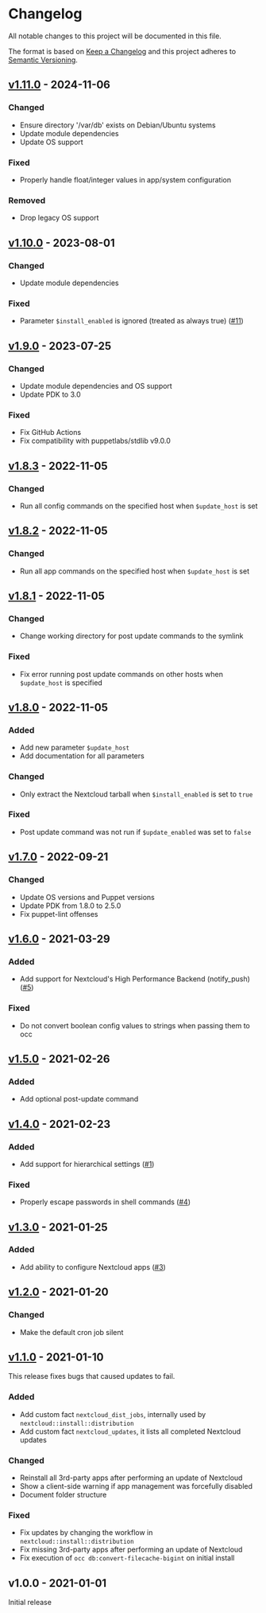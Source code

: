 # Changelog

All notable changes to this project will be documented in this file.

The format is based on [Keep a Changelog](http://keepachangelog.com/en/1.0.0/)
and this project adheres to [Semantic Versioning](http://semver.org/spec/v2.0.0.html).

## [v1.11.0] - 2024-11-06

### Changed
* Ensure directory '/var/db' exists on Debian/Ubuntu systems
* Update module dependencies
* Update OS support

### Fixed
* Properly handle float/integer values in app/system configuration

### Removed
* Drop legacy OS support

## [v1.10.0] - 2023-08-01

### Changed
* Update module dependencies

### Fixed
* Parameter `$install_enabled` is ignored (treated as always true) ([#11])

## [v1.9.0] - 2023-07-25

### Changed
* Update module dependencies and OS support
* Update PDK to 3.0

### Fixed
* Fix GitHub Actions
* Fix compatibility with puppetlabs/stdlib v9.0.0

## [v1.8.3] - 2022-11-05

### Changed
* Run all config commands on the specified host when `$update_host` is set

## [v1.8.2] - 2022-11-05

### Changed
* Run all app commands on the specified host when `$update_host` is set

## [v1.8.1] - 2022-11-05

### Changed
* Change working directory for post update commands to the symlink

### Fixed
* Fix error running post update commands on other hosts when `$update_host` is specified

## [v1.8.0] - 2022-11-05

### Added
* Add new parameter `$update_host`
* Add documentation for all parameters

### Changed
* Only extract the Nextcloud tarball when `$install_enabled` is set to `true`

### Fixed
* Post update command was not run if `$update_enabled` was set to `false`

## [v1.7.0] - 2022-09-21

### Changed
* Update OS versions and Puppet versions
* Update PDK from 1.8.0 to 2.5.0
* Fix puppet-lint offenses

## [v1.6.0] - 2021-03-29

### Added
* Add support for Nextcloud's High Performance Backend (notify_push) ([#5])

### Fixed
* Do not convert boolean config values to strings when passing them to occ

## [v1.5.0] - 2021-02-26

### Added
* Add optional post-update command

## [v1.4.0] - 2021-02-23

### Added
* Add support for hierarchical settings ([#1])

### Fixed
* Properly escape passwords in shell commands ([#4])

## [v1.3.0] - 2021-01-25

### Added
* Add ability to configure Nextcloud apps ([#3])

## [v1.2.0] - 2021-01-20

### Changed
* Make the default cron job silent

## [v1.1.0] - 2021-01-10
This release fixes bugs that caused updates to fail.

### Added
* Add custom fact `nextcloud_dist_jobs`, internally used by `nextcloud::install::distribution`
* Add custom fact `nextcloud_updates`, it lists all completed Nextcloud updates

### Changed
* Reinstall all 3rd-party apps after performing an update of Nextcloud
* Show a client-side warning if app management was forcefully disabled
* Document folder structure

### Fixed
* Fix updates by changing the workflow in `nextcloud::install::distribution`
* Fix missing 3rd-party apps after performing an update of Nextcloud
* Fix execution of `occ db:convert-filecache-bigint` on initial install

## v1.0.0 - 2021-01-01
Initial release

[Unreleased]: https://github.com/markt-de/puppet-nextcloud/compare/v1.11.0...HEAD
[v1.11.0]: https://github.com/markt-de/puppet-nextcloud/compare/v1.10.0...v1.11.0
[v1.10.0]: https://github.com/markt-de/puppet-nextcloud/compare/v1.9.0...v1.10.0
[v1.9.0]: https://github.com/markt-de/puppet-nextcloud/compare/v1.8.3...v1.9.0
[v1.8.3]: https://github.com/markt-de/puppet-nextcloud/compare/v1.8.2...v1.8.3
[v1.8.2]: https://github.com/markt-de/puppet-nextcloud/compare/v1.8.1...v1.8.2
[v1.8.1]: https://github.com/markt-de/puppet-nextcloud/compare/v1.8.0...v1.8.1
[v1.8.0]: https://github.com/markt-de/puppet-nextcloud/compare/v1.7.0...v1.8.0
[v1.7.0]: https://github.com/markt-de/puppet-nextcloud/compare/v1.6.0...v1.7.0
[v1.6.0]: https://github.com/markt-de/puppet-nextcloud/compare/v1.5.0...v1.6.0
[v1.5.0]: https://github.com/markt-de/puppet-nextcloud/compare/v1.4.0...v1.5.0
[v1.4.0]: https://github.com/markt-de/puppet-nextcloud/compare/v1.3.0...v1.4.0
[v1.3.0]: https://github.com/markt-de/puppet-nextcloud/compare/v1.2.0...v1.3.0
[v1.2.0]: https://github.com/markt-de/puppet-nextcloud/compare/v1.1.0...v1.2.0
[v1.1.0]: https://github.com/markt-de/puppet-nextcloud/compare/v1.0.0...v1.1.0
[#11]: https://github.com/markt-de/puppet-nextcloud/pull/11
[#5]: https://github.com/markt-de/puppet-nextcloud/pull/5
[#4]: https://github.com/markt-de/puppet-nextcloud/pull/4
[#3]: https://github.com/markt-de/puppet-nextcloud/pull/3
[#1]: https://github.com/markt-de/puppet-nextcloud/pull/1
